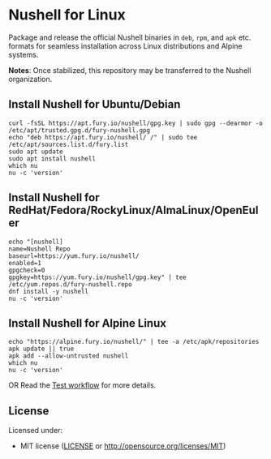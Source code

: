 # Nushell for Linux

Package and release the official Nushell binaries in `deb`, `rpm`, and `apk` etc. formats for seamless installation across Linux distributions and Alpine systems.

**Notes**: Once stabilized, this repository may be transferred to the Nushell organization.

## Install Nushell for Ubuntu/Debian

```nu
curl -fsSL https://apt.fury.io/nushell/gpg.key | sudo gpg --dearmor -o /etc/apt/trusted.gpg.d/fury-nushell.gpg
echo "deb https://apt.fury.io/nushell/ /" | sudo tee /etc/apt/sources.list.d/fury.list
sudo apt update
sudo apt install nushell
which nu
nu -c 'version'
```

## Install Nushell for RedHat/Fedora/RockyLinux/AlmaLinux/OpenEuler

```nu
echo "[nushell]
name=Nushell Repo
baseurl=https://yum.fury.io/nushell/
enabled=1
gpgcheck=0
gpgkey=https://yum.fury.io/nushell/gpg.key" | tee /etc/yum.repos.d/fury-nushell.repo
dnf install -y nushell
nu -c 'version'
```

## Install Nushell for Alpine Linux

```nu
echo "https://alpine.fury.io/nushell/" | tee -a /etc/apk/repositories
apk update || true
apk add --allow-untrusted nushell
which nu
nu -c 'version'
```

OR Read the [Test workflow](https://github.com/hustcer/distro/blob/main/.github/workflows/test.yml) for more details.

## License

Licensed under:

- MIT license ([LICENSE](LICENSE) or http://opensource.org/licenses/MIT)

